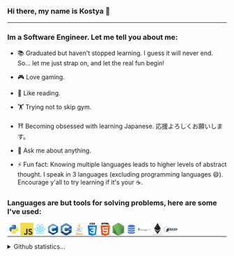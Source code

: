 ### Hi there, my name is Kostya 👋
<hr>


### Im a Software Engineer. Let me tell you about me:
- 📚 Graduated but haven't stopped learning. I guess it will never end. So... let me just strap on, and let the real fun begin!
- 🎮 Love gaming.
- 📖 Like reading.
- 🏋️ Trying not to skip gym.
- ⛩️ Becoming obsessed with learning Japanese. 応援よろしくお願いします。
- 💬 Ask me about anything.


- ⚡ Fun fact: Knowing multiple languages leads to higher levels of abstract thought. I speak in 3 languages (excluding programming languages 😄). Encourage y'all to try learning if it's your ☕.

### Languages are but tools for solving problems, here are some I've used:

<img align="left" alt="Python" width="30px" src="https://raw.githubusercontent.com/github/explore/80688e429a7d4ef2fca1e82350fe8e3517d3494d/topics/python/python.png" />
<img align="left" alt="JavaScript" width="30px" src="https://raw.githubusercontent.com/github/explore/80688e429a7d4ef2fca1e82350fe8e3517d3494d/topics/javascript/javascript.png" />
<img align="left" alt="ReactJS" width="30px" src="https://raw.githubusercontent.com/github/explore/80688e429a7d4ef2fca1e82350fe8e3517d3494d/topics/react/react.png" />
<img align="left" alt="C" width="30px" src="https://raw.githubusercontent.com/github/explore/f3e22f0dca2be955676bc70d6214b95b13354ee8/topics/c/c.png" />
<img align="left" alt="C++" width="30px" src="https://raw.githubusercontent.com/github/explore/180320cffc25f4ed1bbdfd33d4db3a66eeeeb358/topics/cpp/cpp.png" />
<img align="left" alt="Java" width="30px" src="https://raw.githubusercontent.com/github/explore/80688e429a7d4ef2fca1e82350fe8e3517d3494d/topics/java/java.png" />
<img align="left" alt="CSS3" width="30px" src="https://raw.githubusercontent.com/github/explore/80688e429a7d4ef2fca1e82350fe8e3517d3494d/topics/css/css.png" />
<img align="left" alt="HTML5" width="30px" src="https://raw.githubusercontent.com/github/explore/80688e429a7d4ef2fca1e82350fe8e3517d3494d/topics/html/html.png" />
<img align="left" alt="Node.js" width="30px" src="https://raw.githubusercontent.com/github/explore/80688e429a7d4ef2fca1e82350fe8e3517d3494d/topics/nodejs/nodejs.png" />
<img align="left" alt="SQL" width="30px" src="https://raw.githubusercontent.com/github/explore/80688e429a7d4ef2fca1e82350fe8e3517d3494d/topics/sql/sql.png" />
<img align="left" alt="MongoDB" width="30px" src="https://raw.githubusercontent.com/github/explore/80688e429a7d4ef2fca1e82350fe8e3517d3494d/topics/mongodb/mongodb.png" />
<img align="left" alt="Ethereum" width="30px" src="https://raw.githubusercontent.com/github/explore/80688e429a7d4ef2fca1e82350fe8e3517d3494d/topics/ethereum/ethereum.png" />
<img align="left" alt="Bash" width="30px" src="https://raw.githubusercontent.com/github/explore/80688e429a7d4ef2fca1e82350fe8e3517d3494d/topics/bash/bash.png" />

<br>
<hr>
<details>
  <summary>Github statistics...</summary>
  <p align="center">
    <img src="https://github-readme-stats.vercel.app/api/top-langs?username=KostyaVarenye&hide=html,scss,stylus,blade,jupyter%20notebook,css,shell,batchfile,dockerfile,typescript&show_icons=true"/>
  </p>
  <p align="center">
    <img src="https://github-readme-stats.vercel.app/api?username=KostyaVarenye&show_icons=true"/>
  </p>
 </details>
